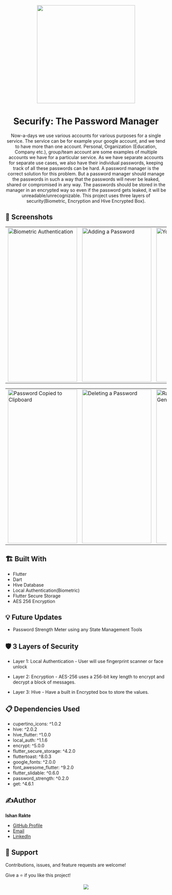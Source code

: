 <p align="center">
<img src="https://github.com/IshanRakte/flutter_password_manager/blob/main/screenshots/logo.png" width = "306" height = "306" class="center">
</p>
<h1 align="center">Securify: The Password Manager</h1>

<p align="center">Now-a-days we use various accounts for various purposes for a single service. The service can be for example your google account, and we tend to have more than one account. Personal, Organization (Education, Company etc.), group/team account are some examples of multiple accounts we have for a particular service. As we have separate accounts for separate use cases, we also have their individual passwords, keeping track of all these passwords can be hard. A password manager is the correct solution for this problem. But a password manager should manage the passwords in such a way that the passwords will never be leaked, shared or compromised in any way. The passwords should be stored in the manager in an encrypted way so even if the password gets leaked, it will be unreadable/unrecognizable. This project uses three layers of security(Biometric, Encryption and Hive Encrypted Box).</p>

## 📱 Screenshots

<table>
  <tr>
    <td><img src = "https://github.com/IshanRakte/flutter_password_manager/blob/main/screenshots/Screenshot_20220614-202411.jpg" alt = "Biometric Authentication" width = "216" height = "480"></td>
    <td><img src = "https://github.com/IshanRakte/flutter_password_manager/blob/main/screenshots/Screenshot_20220614-202715.jpg" alt = "Adding a Password" width = "216" height = 480"></td>
    <td><img src = "https://github.com/IshanRakte/flutter_password_manager/blob/main/screenshots/Screenshot_20220614-202622.jpg" alt = "Your Passwords" width = "216" height = "480"></td>
  </tr>
</table>
<table>
  <tr>
    <td><img src = "https://github.com/IshanRakte/flutter_password_manager/blob/main/screenshots/Screenshot_20220614-202654.jpg" alt = "Password Copied to Clipboard" width = "216" height = "480"></td>
    <td><img src = "https://github.com/IshanRakte/flutter_password_manager/blob/main/screenshots/Screenshot_20220614-202645.jpg" alt = "Deleting a Password" width = "216" height = "480"></td>
    <td><img src = "https://github.com/IshanRakte/flutter_password_manager/blob/main/screenshots/Screenshot_20220614-202704.jpg" alt = "Random Password Generator" width = "216" height = "480"></td>
  </tr>
</table>
      
 ## 🏗️ Built With

- Flutter
- Dart
- Hive Database
- Local Authentication(Biometric)
- Flutter Secure Storage
- AES 256 Encryption
      
## 💡 Future Updates

- Password Strength Meter using any State Management Tools
      
## 🛡️ 3 Layers of Security
- Layer 1:
Local Authentication - User will use fingerprint scanner or face unlock 
      
- Layer 2:
Encryption - AES-256 uses a 256-bit key length to encrypt and decrypt a block of messages.
      
- Layer 3:
Hive - Have a built in Encrypted box to store the values.
      
      
      
## 📋 Dependencies Used
- cupertino_icons: ^1.0.2
- hive: ^2.0.2
- hive_flutter: ^1.0.0
- local_auth: ^1.1.6
- encrypt: ^5.0.0
- flutter_secure_storage: ^4.2.0
- fluttertoast: ^8.0.3
- google_fonts: ^2.0.0
- font_awesome_flutter: ^9.2.0
- flutter_slidable: ^0.6.0
- password_strength: ^0.2.0
- get: ^4.6.1      
      
 ## ✍️Author

**Ishan Rakte**

- [GitHub Profile](https://github.com/IshanRakte)
- [Email](mailto:ishan.rakte@gmail.com?subject=Hi "Hi!" )
- [LinkedIn](https://www.linkedin.com/in/ishanrakte/)    
      
## 🤝 Support

Contributions, issues, and feature requests are welcome!

Give a ⭐️ if you like this project!

<div align="center">
<img src="https://img.shields.io/github/followers/ishanrakte.svg?style=social&label=Follow"></img>
      
<!-- # flutter_password_manager

A new Flutter project.

## Getting Started

This project is a starting point for a Flutter application.

A few resources to get you started if this is your first Flutter project:

- [Lab: Write your first Flutter app](https://flutter.dev/docs/get-started/codelab)
- [Cookbook: Useful Flutter samples](https://flutter.dev/docs/cookbook)

For help getting started with Flutter, view our
[online documentation](https://flutter.dev/docs), which offers tutorials,
samples, guidance on mobile development, and a full API reference. -->
